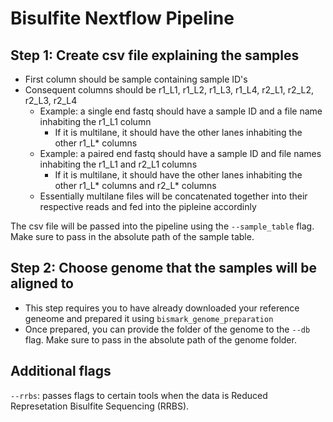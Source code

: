 # Bisulfite Nextflow Pipeline

## Step 1: Create csv file explaining the samples
- First column should be sample containing sample ID's
- Consequent columns should be r1_L1, r1_L2, r1_L3, r1_L4, r2_L1, r2_L2, r2_L3, r2_L4
  - Example: a single end fastq should have a sample ID and a file name inhabiting the r1_L1 column
    - If it is multilane, it should have the other lanes inhabiting the other r1_L* columns
  - Example: a paired end fastq should have a sample ID and file names inhabiting the r1_L1 and r2_L1 columns
    - If it is multilane, it should have the other lanes inhabiting the other r1_L* columns and r2_L* columns
  - Essentially multilane files will be concatenated together into their respective reads and fed into the pipleine accordinly
   
The csv file will be passed into the pipeline using the `--sample_table` flag. Make sure to pass in the absolute path of the sample table.

## Step 2: Choose genome that the samples will be aligned to
- This step requires you to have already downloaded your reference geneome and prepared it using `bismark_genome_preparation`
- Once prepared, you can provide the folder of the genome to the `--db` flag. Make sure to pass in the absolute path of the genome folder.


## Additional flags
`--rrbs`: passes flags to certain tools when the data is Reduced Represetation Bisulfite Sequencing (RRBS).

